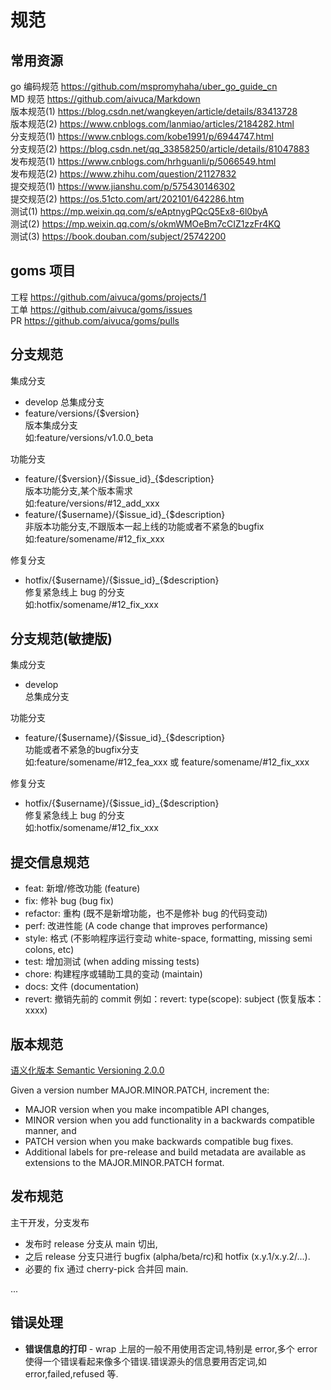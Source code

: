 # 规范

## 常用资源

go 编码规范 https://github.com/mspromyhaha/uber_go_guide_cn  
MD 规范 https://github.com/aivuca/Markdown  
版本规范(1) https://blog.csdn.net/wangkeyen/article/details/83413728  
版本规范(2) https://www.cnblogs.com/lanmiao/articles/2184282.html  
分支规范(1) https://www.cnblogs.com/kobe1991/p/6944747.html  
分支规范(2) https://blog.csdn.net/qq_33858250/article/details/81047883  
发布规范(1) https://www.cnblogs.com/hrhguanli/p/5066549.html  
发布规范(2) https://www.zhihu.com/question/21127832  
提交规范(1) https://www.jianshu.com/p/575430146302  
提交规范(2) https://os.51cto.com/art/202101/642286.htm  
测试(1) https://mp.weixin.qq.com/s/eAptnygPQcQ5Ex8-6l0byA  
测试(2) https://mp.weixin.qq.com/s/okmWMOeBm7cCIZ1zzFr4KQ  
测试(3) https://book.douban.com/subject/25742200  
## goms 项目

工程 https://github.com/aivuca/goms/projects/1  
工单 https://github.com/aivuca/goms/issues  
PR   https://github.com/aivuca/goms/pulls  

## 分支规范

集成分支  

- develop
  总集成分支  
- feature/versions/{$version}  
  版本集成分支  
  如:feature/versions/v1.0.0_beta  

功能分支  

- feature/{$version}/{$issue_id}_{$description}  
  版本功能分支,某个版本需求  
  如:feature/versions/#12_add_xxx  
- feature/{$username}/{$issue_id}_{$description}  
  非版本功能分支,不跟版本一起上线的功能或者不紧急的bugfix  
  如:feature/somename/#12_fix_xxx  

修复分支

- hotfix/{$username}/{$issue_id}_{$description}  
  修复紧急线上 bug 的分支  
  如:hotfix/somename/#12_fix_xxx  

## 分支规范(敏捷版)

集成分支  

- develop  
  总集成分支  

功能分支  

- feature/{$username}/{$issue_id}_{$description}  
  功能或者不紧急的bugfix分支  
  如:feature/somename/#12_fea_xxx 或 feature/somename/#12_fix_xxx  

修复分支

- hotfix/{$username}/{$issue_id}_{$description}  
  修复紧急线上 bug 的分支  
  如:hotfix/somename/#12_fix_xxx  

## 提交信息规范

- feat: 新增/修改功能 (feature)
- fix: 修补 bug (bug fix)
- refactor: 重构 (既不是新增功能，也不是修补 bug 的代码变动)
- perf: 改进性能 (A code change that improves performance)
- style: 格式 (不影响程序运行变动 white-space, formatting, missing semi colons, etc)
- test: 增加测试 (when adding missing tests)
- chore: 构建程序或辅助工具的变动 (maintain)
- docs: 文件 (documentation)
- revert: 撤销先前的 commit 例如：revert: type(scope): subject (恢复版本：xxxx)

## 版本规范

[语义化版本 Semantic Versioning 2.0.0](https://semver.org/)

Given a version number MAJOR.MINOR.PATCH, increment the:

- MAJOR version when you make incompatible API changes,
- MINOR version when you add functionality in a backwards compatible manner, and
- PATCH version when you make backwards compatible bug fixes.
- Additional labels for pre-release and build metadata are available as extensions to the MAJOR.MINOR.PATCH format.

## 发布规范

主干开发，分支发布

- 发布时 release 分支从 main 切出,
- 之后 release 分支只进行 bugfix (alpha/beta/rc)和 hotfix (x.y.1/x.y.2/...). 
- 必要的 fix 通过 cherry-pick 合并回 main.

...

## 错误处理

- **错误信息的打印** - wrap 上层的一般不用使用否定词,特别是 error,多个 error 使得一个错误看起来像多个错误.错误源头的信息要用否定词,如 error,failed,refused 等.

